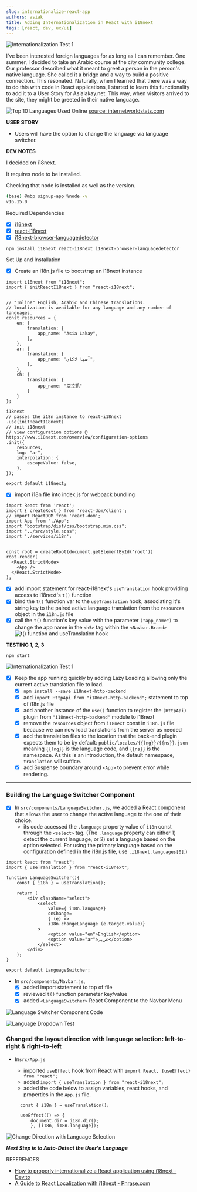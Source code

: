 ```yaml
---
slug: internationalize-react-app
authors: asiak
title: Adding Internationalization in React with i18next
tags: [react, dev, ux/ui]
---
```

![Internationalization Test 1](./i18next_test1.jpg)

I've been interested foreign languages for as long as I can remember. One summer, I decided to take an Arabic course at the city community college. Our professor described what it meant to greet a person in the person's native language. She called it a bridge and a way to build a positive connection. This resonated. Naturally, when I learned that there was a way to do this with code in React applications, I started to learn this functionality to add it to a User Story for Asialakay.net. This way, when visitors arrived to the site, they might be greeted in their native language. 

![Top 10 Languages Used Online](./top-10-internet-languages.jpg)
[source: internetworldstats.com](https://www.internetworldstats.com/stats7.htm)

**USER STORY**

- Users will have the option to change the language via language switcher. 



**DEV NOTES**

I decided on i18next. 

It requires node to be installed. 

Checking that node is installed as well as the version. 

```Bash
(base) @mbp signup-app %node -v
v16.15.0
```

Required Dependencies
- [x] [i18next](https://www.i18next.com/)
- [x] [react-i18next](https://react.i18next.com/)
- [x] [i18next-browser-languagedetector](https://github.com/i18next/i18next-browser-languageDetector)

`npm install i18next react-i18next i18next-browser-languagedetector`

Set Up and Installation
- [x] Create an i18n.js file to bootstrap an i18next instance

```JSX
import i18next from "i18next";
import { initReactI18next } from "react-i18next";


// "Inline" English, Arabic and Chinese translations. 
// localization is available for any language and any number of languages.
const resources = {
    en: {
        translation: {
            app_name: "Asia Lakay",
        },
    },
    ar: {
        translation: {
            app_name: "آسيا لاكاي",
        },
    },
    ch: {
        translation: {
            app_name: "亞拉凱"
        }
    }
};

i18next 
// passes the i18n instance to react-i18next
.use(initReactI18next)
// init i18next
// view configuration options @ https://www.i18next.com/overview/configuration-options
.init({
    resources,
    lng: "ar",
    interpolation: {
        escapeValue: false,
    },
});
   
export default i18next;
```

- [x] import i18n file into index.js for webpack bundling

```JSX
import React from 'react';
import { createRoot } from 'react-dom/client';
// import ReactDOM from 'react-dom';
import App from './App';
import "bootstrap/dist/css/bootstrap.min.css";
import "../src/style.scss";
import './services/i18n';


const root = createRoot(document.getElementById('root'))
root.render(
  <React.StrictMode>
    <App />
  </React.StrictMode>
);
```

- [x] add import statement for react-i18next's `useTranslation` hook providing access to i18next's `t()` function
- [x] bind the `t()` function var to the `useTranslation` hook, associating it's string key to the paired active language translation from the `resources` object in the `i18n.js` file
- [x] call the `t()` function's key value with the parameter `("app_name")`  to change the app name in the `<h5>` tag within the `<Navbar.Brand>` 
![t() function and useTranslation hook](./i18next_1.jpg)

**TESTING 1, 2, 3**

`npm start`

![Internationalization Test 1](./i18next_test1.jpg)

- [x] Keep the app running quickly by adding Lazy Loading allowing only the current active translation file to load. 
    - [x] `npm install --save i18next-http-backend`
    - [x] add `import HttpApi from "i18next-http-backend";` statement to top of i18n.js file
    - [x] add another instance of the `use()` function to register the `(HttpApi)` plugin from `"i18next-http-backend"` module to i18next 
    - [x] remove the `resources` object from `i18next` const in `i18n.js` file because we can now load translations from the server as needed
    - [x] add the translation files to the location that the back-end plugin expects them to be by default: `public/locales/{{lng}}/{{ns}}.json` meaning `{{lng}}` is the language code, and `{{ns}}` is the namespace. As this is an introduction, the default namespace, `translation` will suffice. 
    - [x] add Suspense boundary around `<App>` to prevent error while rendering.

***

### Building the Language Switcher Component ### 
- [x] In `src/components/LanguageSwitcher.js`, we added a React component that allows the user to change the active language to the one of their choice.  
    - its code accessed the `.language` property value of `i18n` const through the `<select>` tag. (The `.language` property can either 1) detect the current language, or 2) set a language based on the option selected. For using the primary language based on the configuration defined in the i18n.js file, use `.i18next.languages[0]`.)

```JSX
import React from "react";
import { useTranslation } from "react-i18next";

function LanguageSwitcher(){
    const { i18n } = useTranslation();

    return (
        <div className="select">
            <select
                value={ i18n.language}
                onChange=
                { (e) =>
                i18n.changeLanguage (e.target.value)}
            >
                <option value="en">English</option>
                <option value="ar">عربي</option>
            </select>
        </div>
    );
}

export default LanguageSwitcher;
```

- In `src/components/Navbar.js`, 
    - [x] added import statement to top of file
    - [x] reviewed `t()` function parameter key/value 
    - [x] added `<LanguageSwitcher>` React Component to the Navbar Menu

![Language Switcher Component Code](./Language_Switcher_Component.jpg)

![Language Dropdown Test](./language_dropdown_demo.gif)

### Changed the layout direction with language selection: left-to-right & right-to-left ###

- In`src/App.js`
    - imported `useEffect` hook from React with `import React, {useEffect} from "react";`
    - added `import { useTranslation } from "react-i18next";`
    - added the code below to assign variables, react hooks, and properties in the `App.js` file.

    ```JSX
      const { i18n } = useTranslation();
      
      useEffect(() => {
          document.dir = i18n.dir();
          }, [i18n, i18n.language]);
    ```

![Change Direction with Language Selection](./change-direction-i18n.gif)

***Next Step is to Auto-Detect the User's Language***

REFERENCES
- [How to properly internationalize a React application using i18next - Dev.to](https://dev.to/adrai/how-to-properly-internationalize-a-react-application-using-i18next-3hdb)
- [A Guide to React Localization with i18next - Phrase.com](https://phrase.com/blog/posts/localizing-react-apps-with-i18next/)
